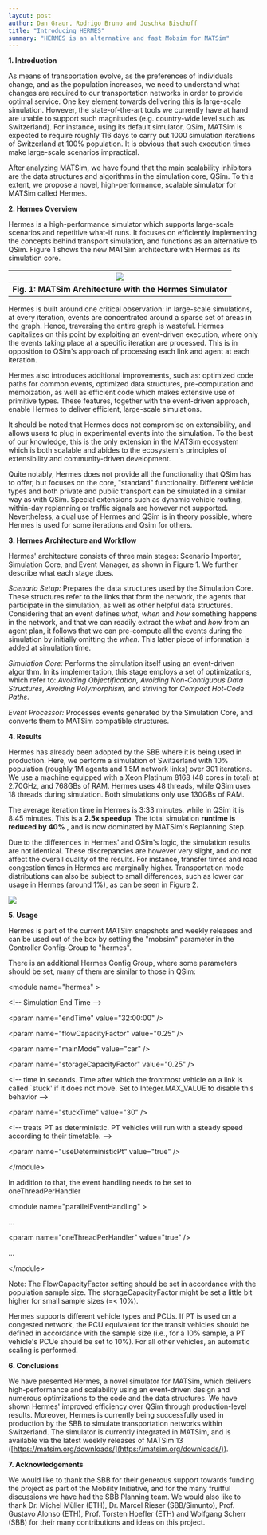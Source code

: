 ```yaml
---
layout: post
author: Dan Graur, Rodrigo Bruno and Joschka Bischoff
title: "Introducing HERMES"
summary: "HERMES is an alternative and fast Mobsim for MATSim"
---
```



**1. Introduction**

As means of transportation evolve, as the preferences of individuals change, and as the population increases, we need to understand what changes are required to our transportation networks in order to provide optimal service. One key element towards delivering this is large-scale simulation. However, the state-of-the-art tools we currently have at hand are unable to support such magnitudes (e.g. country-wide level such as Switzerland). For instance, using its default simulator, QSim, MATSim is expected to require roughly 116 days to carry out 1000 simulation iterations of Switzerland at 100% population. It is obvious that such execution times make large-scale scenarios impractical.

After analyzing MATSim, we have found that the main scalability inhibitors are the data structures and algorithms in the simulation core, QSim. To this extent, we propose a novel, high-performance, scalable simulator for MATSim called Hermes.

**2. Hermes Overview**

Hermes is a high-performance simulator which supports large-scale scenarios and repetitive what-if runs. It focuses on efficiently implementing the concepts behind transport simulation, and functions as an alternative to QSim. Figure 1 shows the new MATSim architecture with Hermes as its simulation core.

| ![](https://i.imgur.com/7ym9RkY.png) |
| --- |
| **Fig. 1: MATSim Architecture with the Hermes Simulator** |

Hermes is built around one critical observation: in large-scale simulations, at every iteration, events are concentrated around a sparse set of areas in the graph. Hence, traversing the entire graph is wasteful. Hermes capitalizes on this point by exploiting an event-driven execution, where only the events taking place at a specific iteration are processed. This is in opposition to QSim&#39;s approach of processing each link and agent at each iteration.

Hermes also introduces additional improvements, such as: optimized code paths for common events, optimized data structures, pre-computation and memoization, as well as efficient code which makes extensive use of primitive types. These features, together with the event-driven approach, enable Hermes to deliver efficient, large-scale simulations.

It should be noted that Hermes does not compromise on extensibility, and allows users to plug in experimental events into the simulation. To the best of our knowledge, this is the only extension in the MATSim ecosystem which is both scalable and abides to the ecosystem&#39;s principles of extensibility and community-driven development.

Quite notably, Hermes does not provide all the functionality that QSim has to offer, but focuses on the core, &quot;standard&quot; functionality. Different vehicle types and both private and public transport can be simulated in a similar way as with QSim. Special extensions such as dynamic vehicle routing, within-day replanning or traffic signals are however not supported. Nevertheless, a dual use of Hermes and QSim is in theory possible, where Hermes is used for some iterations and Qsim for others.

**3. Hermes Architecture and Workflow**

Hermes&#39; architecture consists of three main stages: Scenario Importer, Simulation Core, and Event Manager, as shown in Figure 1. We further describe what each stage does.

_Scenario Setup:_ Prepares the data structures used by the Simulation Core. These structures refer to the links that form the network, the agents that participate in the simulation, as well as other helpful data structures. Considering that an event defines _what_, _when_ and _how_ something happens in the network, and that we can readily extract the _what_ and _how_ from an agent plan, it follows that we can pre-compute all the events during the simulation by initially omitting the _when_. This latter piece of information is added at simulation time.

_Simulation Core:_ Performs the simulation itself using an event-driven algorithm. In its implementation, this stage employs a set of optimizations, which refer to: _Avoiding Objectification, Avoiding Non-Contiguous Data Structures, Avoiding Polymorphism,_ and striving for _Compact Hot-Code Paths_.

_Event Processor:_ Processes events generated by the Simulation Core, and converts them to MATSim compatible structures.

**4. Results**

Hermes has already been adopted by the SBB where it is being used in production. Here, we perform a simulation of Switzerland with 10% population (roughly 1M agents and 1.5M network links) over 301 iterations. We use a machine equipped with a Xeon Platinum 8168 (48 cores in total) at 2.70GHz, and 768GBs of RAM. Hermes uses 48 threads, while QSim uses 18 threads during simulation. Both simulations only use 130GBs of RAM.

The average iteration time in Hermes is 3:33 minutes, while in QSim it is 8:45 minutes. This is a **2.5x speedup**. The total simulation **runtime is reduced by 40%** , and is now dominated by MATSim&#39;s Replanning Step.

Due to the differences in Hermes&#39; and QSim&#39;s logic, the simulation results are not identical. These discrepancies are however very slight, and do not affect the overall quality of the results. For instance, transfer times and road congestion times in Hermes are marginally higher. Transportation mode distributions can also be subject to small differences, such as lower car usage in Hermes (around 1%), as can be seen in Figure 2.

![](https://i.imgur.com/uqVyaOZ.png)


**5. Usage**

Hermes is part of the current MATSim snapshots and weekly releases and can be used out of the box by setting the &quot;mobsim&quot; parameter in the Controller Config-Group to &quot;hermes&quot;.

There is an additional Hermes Config Group, where some parameters should be set, many of them are similar to those in QSim:

&lt;module name=&quot;hermes&quot; &gt;

&lt;!-- Simulation End Time --&gt;

&lt;param name=&quot;endTime&quot; value=&quot;32:00:00&quot; /&gt;

&lt;param name=&quot;flowCapacityFactor&quot; value=&quot;0.25&quot; /&gt;

&lt;param name=&quot;mainMode&quot; value=&quot;car&quot; /&gt;

&lt;param name=&quot;storageCapacityFactor&quot; value=&quot;0.25&quot; /&gt;

&lt;!-- time in seconds. Time after which the frontmost vehicle on a link is called `stuck&#39; if it does not move. Set to Integer.MAX_VALUE to disable this behavior --&gt;

&lt;param name=&quot;stuckTime&quot; value=&quot;30&quot; /&gt;

&lt;!-- treats PT as deterministic. PT vehicles will run with a steady speed according to their timetable. --&gt;

&lt;param name=&quot;useDeterministicPt&quot; value=&quot;true&quot; /&gt;

&lt;/module&gt;

In addition to that, the event handling needs to be set to oneThreadPerHandler

&lt;module name=&quot;parallelEventHandling&quot; &gt;

…

&lt;param name=&quot;oneThreadPerHandler&quot; value=&quot;true&quot; /&gt;

…

&lt;/module&gt;

Note: The FlowCapacityFactor setting should be set in accordance with the population sample size. The storageCapacityFactor might be set a little bit higher for small sample sizes (=&lt; 10%).

Hermes supports different vehicle types and PCUs. If PT is used on a congested network, the PCU equivalent for the transit vehicles should be defined in accordance with the sample size (i.e., for a 10% sample, a PT vehicle&#39;s PCUe should be set to 10%). For all other vehicles, an automatic scaling is performed.


**6. Conclusions**

We have presented Hermes, a novel simulator for MATSim, which delivers high-performance and scalability using an event-driven design and numerous optimizations to the code and the data structures. We have shown Hermes&#39; improved efficiency over QSim through production-level results. Moreover, Hermes is currently being successfully used in production by the SBB to simulate transportation networks within Switzerland. The simulator is currently integrated in MATSim, and is available via the latest weekly releases of MATSim 13 ([https://matsim.org/downloads/](https://matsim.org/downloads/)).

**7. Acknowledgements**

We would like to thank the SBB for their generous support towards funding the project as part of the Mobility Initiative, and for the many fruitful discussions we have had the SBB Planning team. We would also like to thank Dr. Michel Müller (ETH), Dr. Marcel Rieser (SBB/Simunto), Prof. Gustavo Alonso (ETH), Prof. Torsten Hoefler (ETH) and Wolfgang Scherr (SBB) for their many contributions and ideas on this project.
